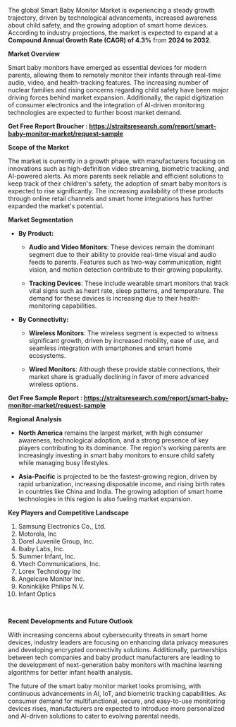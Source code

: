 <p data-pm-slice="1 1 []">The global Smart Baby Monitor Market is experiencing a steady growth trajectory, driven by technological advancements, increased awareness about child safety, and the growing adoption of smart home devices. According to industry projections, the market is expected to expand at a <strong>Compound Annual Growth Rate (CAGR) of 4.3%</strong> from <strong>2024 to 2032</strong>.</p>
<p><strong>Market Overview</strong></p>
<p>Smart baby monitors have emerged as essential devices for modern parents, allowing them to remotely monitor their infants through real-time audio, video, and health-tracking features. The increasing number of nuclear families and rising concerns regarding child safety have been major driving forces behind market expansion. Additionally, the rapid digitization of consumer electronics and the integration of AI-driven monitoring technologies are expected to further boost market demand.</p>
<p><strong>Get Free Report Broucher :&nbsp;<a href="https://straitsresearch.com/report/smart-baby-monitor-market/request-sample">https://straitsresearch.com/report/smart-baby-monitor-market/request-sample</a>&nbsp;</strong></p>
<p><strong>Scope of the Market</strong></p>
<p>The market is currently in a growth phase, with manufacturers focusing on innovations such as high-definition video streaming, biometric tracking, and AI-powered alerts. As more parents seek reliable and efficient solutions to keep track of their children's safety, the adoption of smart baby monitors is expected to rise significantly. The increasing availability of these products through online retail channels and smart home integrations has further expanded the market's potential.</p>
<p><strong>Market Segmentation</strong></p>
<ul data-spread="true">
<li>
<p><strong>By Product:</strong></p>
<ul data-spread="false">
<li>
<p><strong>Audio and Video Monitors</strong>: These devices remain the dominant segment due to their ability to provide real-time visual and audio feeds to parents. Features such as two-way communication, night vision, and motion detection contribute to their growing popularity.</p>
</li>
<li>
<p><strong>Tracking Devices</strong>: These include wearable smart monitors that track vital signs such as heart rate, sleep patterns, and temperature. The demand for these devices is increasing due to their health-monitoring capabilities.</p>
</li>
</ul>
</li>
<li>
<p><strong>By Connectivity:</strong></p>
<ul data-spread="false">
<li>
<p><strong>Wireless Monitors</strong>: The wireless segment is expected to witness significant growth, driven by increased mobility, ease of use, and seamless integration with smartphones and smart home ecosystems.</p>
</li>
<li>
<p><strong>Wired Monitors</strong>: Although these provide stable connections, their market share is gradually declining in favor of more advanced wireless options.</p>
</li>
</ul>
</li>
</ul>
<p><strong>Get Free Sample Report :&nbsp;<a href="https://straitsresearch.com/report/smart-baby-monitor-market/request-sample">https://straitsresearch.com/report/smart-baby-monitor-market/request-sample</a>&nbsp;</strong></p>
<p><strong>Regional Analysis</strong></p>
<ul data-spread="false">
<li>
<p><strong>North America</strong> remains the largest market, with high consumer awareness, technological adoption, and a strong presence of key players contributing to its dominance. The region's working parents are increasingly investing in smart baby monitors to ensure child safety while managing busy lifestyles.</p>
</li>
<li>
<p><strong>Asia-Pacific</strong> is projected to be the fastest-growing region, driven by rapid urbanization, increasing disposable income, and rising birth rates in countries like China and India. The growing adoption of smart home technologies in this region is also fueling market expansion.</p>
</li>
</ul>
<p><strong>Key Players and Competitive Landscape</strong></p>
<ol>
<li>Samsung Electronics Co., Ltd.</li>
<li>Motorola, Inc</li>
<li>Dorel Juvenile Group, Inc.</li>
<li>Ibaby Labs, Inc.</li>
<li>Summer Infant, Inc.</li>
<li>Vtech Communications, Inc.</li>
<li>Lorex Technology Inc</li>
<li>Angelcare Monitor Inc.</li>
<li>Koninklijke Philips N.V.</li>
<li>Infant Optics</li>
</ol>
<p>&nbsp;</p>
<p><strong>Recent Developments and Future Outlook</strong></p>
<p>With increasing concerns about cybersecurity threats in smart home devices, industry leaders are focusing on enhancing data privacy measures and developing encrypted connectivity solutions. Additionally, partnerships between tech companies and baby product manufacturers are leading to the development of next-generation baby monitors with machine learning algorithms for better infant health analysis.</p>
<p>The future of the smart baby monitor market looks promising, with continuous advancements in AI, IoT, and biometric tracking capabilities. As consumer demand for multifunctional, secure, and easy-to-use monitoring devices rises, manufacturers are expected to introduce more personalized and AI-driven solutions to cater to evolving parental needs.</p>
